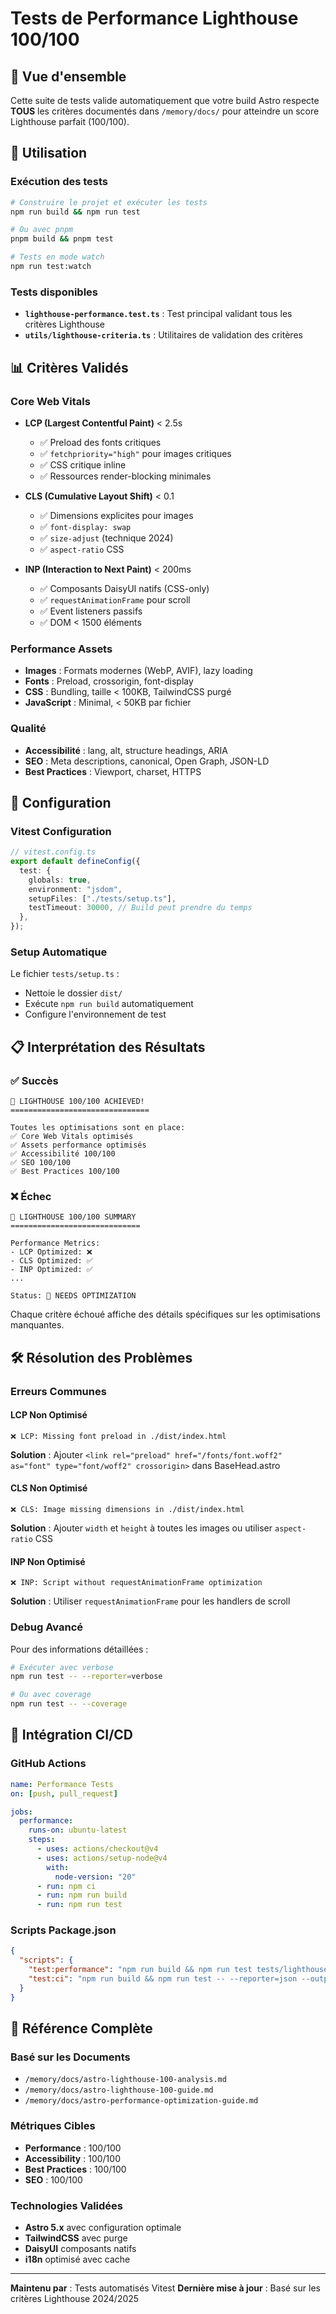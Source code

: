 # Tests de Performance Lighthouse 100/100

## 🎯 Vue d'ensemble

Cette suite de tests valide automatiquement que votre build Astro respecte **TOUS** les critères documentés dans `/memory/docs/` pour atteindre un score Lighthouse parfait (100/100).

## 🚀 Utilisation

### Exécution des tests

```bash
# Construire le projet et exécuter les tests
npm run build && npm run test

# Ou avec pnpm
pnpm build && pnpm test

# Tests en mode watch
npm run test:watch
```

### Tests disponibles

- **`lighthouse-performance.test.ts`** : Test principal validant tous les critères Lighthouse
- **`utils/lighthouse-criteria.ts`** : Utilitaires de validation des critères

## 📊 Critères Validés

### Core Web Vitals

- **LCP (Largest Contentful Paint)** < 2.5s

  - ✅ Preload des fonts critiques
  - ✅ `fetchpriority="high"` pour images critiques
  - ✅ CSS critique inline
  - ✅ Ressources render-blocking minimales

- **CLS (Cumulative Layout Shift)** < 0.1

  - ✅ Dimensions explicites pour images
  - ✅ `font-display: swap`
  - ✅ `size-adjust` (technique 2024)
  - ✅ `aspect-ratio` CSS

- **INP (Interaction to Next Paint)** < 200ms
  - ✅ Composants DaisyUI natifs (CSS-only)
  - ✅ `requestAnimationFrame` pour scroll
  - ✅ Event listeners passifs
  - ✅ DOM < 1500 éléments

### Performance Assets

- **Images** : Formats modernes (WebP, AVIF), lazy loading
- **Fonts** : Preload, crossorigin, font-display
- **CSS** : Bundling, taille < 100KB, TailwindCSS purgé
- **JavaScript** : Minimal, < 50KB par fichier

### Qualité

- **Accessibilité** : lang, alt, structure headings, ARIA
- **SEO** : Meta descriptions, canonical, Open Graph, JSON-LD
- **Best Practices** : Viewport, charset, HTTPS

## 🔧 Configuration

### Vitest Configuration

```typescript
// vitest.config.ts
export default defineConfig({
  test: {
    globals: true,
    environment: "jsdom",
    setupFiles: ["./tests/setup.ts"],
    testTimeout: 30000, // Build peut prendre du temps
  },
});
```

### Setup Automatique

Le fichier `tests/setup.ts` :

- Nettoie le dossier `dist/`
- Exécute `npm run build` automatiquement
- Configure l'environnement de test

## 📋 Interprétation des Résultats

### ✅ Succès

```
🎉 LIGHTHOUSE 100/100 ACHIEVED!
===============================

Toutes les optimisations sont en place:
✅ Core Web Vitals optimisés
✅ Assets performance optimisés
✅ Accessibilité 100/100
✅ SEO 100/100
✅ Best Practices 100/100
```

### ❌ Échec

```
🎯 LIGHTHOUSE 100/100 SUMMARY
=============================

Performance Metrics:
- LCP Optimized: ❌
- CLS Optimized: ✅
- INP Optimized: ✅
...

Status: 🔧 NEEDS OPTIMIZATION
```

Chaque critère échoué affiche des détails spécifiques sur les optimisations manquantes.

## 🛠 Résolution des Problèmes

### Erreurs Communes

#### LCP Non Optimisé

```
❌ LCP: Missing font preload in ./dist/index.html
```

**Solution** : Ajouter `<link rel="preload" href="/fonts/font.woff2" as="font" type="font/woff2" crossorigin>` dans BaseHead.astro

#### CLS Non Optimisé

```
❌ CLS: Image missing dimensions in ./dist/index.html
```

**Solution** : Ajouter `width` et `height` à toutes les images ou utiliser `aspect-ratio` CSS

#### INP Non Optimisé

```
❌ INP: Script without requestAnimationFrame optimization
```

**Solution** : Utiliser `requestAnimationFrame` pour les handlers de scroll

### Debug Avancé

Pour des informations détaillées :

```bash
# Exécuter avec verbose
npm run test -- --reporter=verbose

# Ou avec coverage
npm run test -- --coverage
```

## 🎯 Intégration CI/CD

### GitHub Actions

```yaml
name: Performance Tests
on: [push, pull_request]

jobs:
  performance:
    runs-on: ubuntu-latest
    steps:
      - uses: actions/checkout@v4
      - uses: actions/setup-node@v4
        with:
          node-version: "20"
      - run: npm ci
      - run: npm run build
      - run: npm run test
```

### Scripts Package.json

```json
{
  "scripts": {
    "test:performance": "npm run build && npm run test tests/lighthouse-performance.test.ts",
    "test:ci": "npm run build && npm run test -- --reporter=json --outputFile=test-results.json"
  }
}
```

## 📖 Référence Complète

### Basé sur les Documents

- `/memory/docs/astro-lighthouse-100-analysis.md`
- `/memory/docs/astro-lighthouse-100-guide.md`
- `/memory/docs/astro-performance-optimization-guide.md`

### Métriques Cibles

- **Performance** : 100/100
- **Accessibility** : 100/100
- **Best Practices** : 100/100
- **SEO** : 100/100

### Technologies Validées

- **Astro 5.x** avec configuration optimale
- **TailwindCSS** avec purge
- **DaisyUI** composants natifs
- **i18n** optimisé avec cache

---

**Maintenu par** : Tests automatisés Vitest
**Dernière mise à jour** : Basé sur les critères Lighthouse 2024/2025
